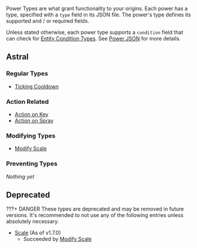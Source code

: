 Power Types are what grant functionality to your origins.
Each power has a type, specified with a `type` field in its JSON file. The power's type defines its supported and / or required fields.

Unless stated otherwise, each power type supports a `condition` field that can check for [Entity Condition Types](https://origins.readthedocs.io/en/1.10.0/types/entity_condition_types/).
See [Power JSON](https://origins.readthedocs.io/en/1.10.0/json/power/) for more details.

## Astral

### Regular Types

- [Ticking Cooldown](ticking_cooldown.md)

### Action Related

- [Action on Key](action_on_key.md)
- [Action on Spray](action_on_spray.md)

### Modifying Types

- [Modify Scale](modify_scale.md)

### Preventing Types

*Nothing yet*

## Deprecated

???+ DANGER
    These types are deprecated and may be removed in future versions.
    It's recommended to not use any of the following entries unless absolutely necessary.

- [Scale](scale.md) (As of v1.7.0)
    - Succeeded by [Modify Scale](modify_scale.md)
